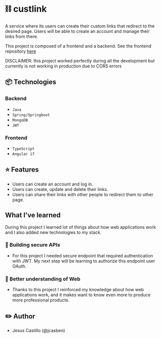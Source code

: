# ⛓️ custlink

A service where its users can create their custom links that redirect to the desired page. Users will be able to create 
an account and manage their links from there.

This project is composed of a frontend and a backend. See the frontend repository [here](https://github.com/jcasben/custlink-web)

DISCLAIMER: this project worked perfectly during all the development but currently is not working in production due to CORS errors

## 📦 Technologies

### Backend
- `Java`
- `Spring/Springboot`
- `MongoDB`
- `JWT`

### Frontend

- `TypeScript`
- `Angular 17`

## ⭐ Features

- Users can create an account and log in.
- Users can create, update and delete their links.
- Users can share their links with other people to redirect them to other page.

## What I've learned

During this project I learned lot of things about how web applications work and I also added new technologies to my stack.

### 💪 Building secure APIs

- For this project I needed secure endpoint that required authentication with JWT. My next step will be learning
to authorize this endpoint user OAuth.

### 🧠 Better understanding of Web

- Thanks to this project I reinforced my knowledge about how web applications work, and it makes want to know even more
to produce more professional products.

## ✏️ Author

- Jesus Castillo (@jcasben)